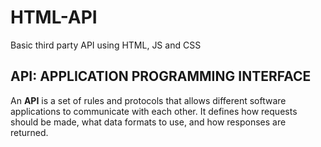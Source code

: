 # HTML-API
Basic third party API using HTML, JS and CSS

## API: APPLICATION PROGRAMMING INTERFACE

An **API**  is a set of rules and protocols that allows different software applications to communicate with each other. It defines how requests should be made, what data formats to use, and how responses are returned.
